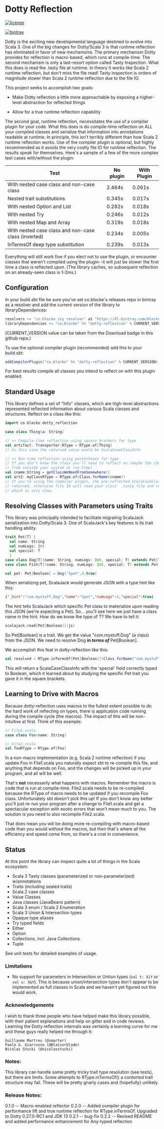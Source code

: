 
# Dotty Reflection



[![license](https://img.shields.io/github/license/mashape/apistatus.svg?maxAge=86400)](https://opensource.org/licenses/MIT)

[![bintray](https://api.bintray.com/packages/blocke/releases/dotty-reflection/images/download.svg)](https://bintray.com/blocke/releases/dotty-reflection/_latestVersion)

Dotty is the exciting new developmental language destined to evolve into Scala 3. One of the big changes for Dotty/Scala 3 is that runtime reflection has eliminated in favor of new mechanisms.  The primary mechanism Dotty provides for reflection is macro-based, which runs at compile-time.  The second mechanism is only a last-resort option called Tasty Inspection.  What this does is read the .tasty file at runtime.  In theory it works like Scala 2 runtime reflection, but don't miss the file read!  Tasty inspection is orders of magnitude slower than Scala 2 runtime reflection due to the file IO.

This project seeks to accomplish two goals:

* Make Dotty reflection a little more approachable by exposing a higher-level abstraction for reflected things

* Allow for a true runtime reflection capability

The second goal, runtime reflection, necessitates the use of a compiler plugin for your code.  What this does is do compile-time reflection on ALL your compiled classes and serialize that information into annotations readable at runtime.  In principle, this isn't terribly different than how Scala 2 runtime reflection works.  Use of the compiler plugin is optional, but highly recommended as it avoids the very costly file IO for runtime reflection.  The results speak for themselves.  Here's a sample of a few of the more complex test cases with/without the plugin:

|Test| No plugin  |With Plugin  |
|--|--|--|
|With nested case class and non-case class|2.464s|0.061s|
|Nested trait substitutions|0.345s|0.017s|
|With nested Option and List|0.282s|0.018s|
|With nested Try|0.246s|0.012s|
|With nested Map and Array|0.319s|0.018s|
|With nested case class and non-case class (inverted)|0.234s|0.005s|
|InTermsOf deep type substitution|0.239s|0.013s|

Everything will still work fine if you elect not to use the plugin, or encounter classes that weren't compiled using the plugin--it will just be slower the first time a class is reflected upon. (The library caches, so subsequent reflection on an already-seen class is 1-2ms.)

## Configuration

In your build.sbt file be sure you've set co.blocke's releases repo in bintray as a resolver and add the current version of the library to libraryDependences:

```scala
resolvers += "co.blocke ivy resolver" at "https://dl.bintray.com/blocke/releases"
libraryDependencies += "co.blocke" %% "dotty-reflection" % CURRENT_VERSION
```
(CURRENT_VERSION value can be taken from the Download badge in this github repo.)

To use the optional compiler plugin (recommended) add this to your build.sbt:
```scala
addCompilerPlugin("co.blocke" %% "dotty-reflection" % CURRENT_VERSION)
```
For best results compile all classes you intend to reflect on with this plugin enabled.

## Standard Usage

This library defines a set of "Info" classes, which are high-level abstractions represented reflected information about various Scala classes and structures.  Reflect on a class like this:
```scala
import co.blocke.dotty_reflection

case class Thing(a: String)

// >> Compile-time reflection using square brackets for type
val artifact: Transporter.RType = RType.of[Thing]
// In this case the returned value would be ScalaCaseClassInfo

// >> Run-time reflection using parentheses for type
// If you don't know the class you'll need to reflect on (maybe the choice is coming
// from outside your system at run-time)
val cname:String = getClassWeNeedFromSomewhere()
val art2: myClassRType = RType.of(Class.forName(cname))
// If you're using the compiler plugin, the pre-reflected ScalaCaseClassInfo will be
// returned, otherwise file IO will read your class' .tasty file and reflect on the class,
// which is very slow.
```

## Resolving Classes with Parameters using Traits
This library was principally intended to facilitate migrating ScalaJack serialization into Dotty/Scala 3.  One of ScalaJack's key features is its trait handling ability. 
```scala
trait Pet[T] {
  val name: String
  val numLegs: Int
  val special: T
  }
case class Dog[T](name: String, numLegs: Int, special: T) extends Pet[T]
case class Fish[T](name: String, numLegs: Int, special: T) extends Pet[T]

val pet: Pet[Boolean] = Dog("Spot",4,true)
```
When serializing  pet, ScalaJack would generate JSON with a type hint like this:
```json
{"_hint":"com.mystuff.Dog","name":"Spot","numLegs":4,"special":true}
```
The hint tells ScalaJack which specific Pet class to materialize upon reading this JSON (we're expecting a Pet).  So... you'll see here we just have a class name in the hint.  How do we know the type of T?  We have to tell it:
```scala
scalajack.read[Pet[Boolean]](js)
```
So Pet[Boolean] is a trait.  We get the value "com.mystuff.Dog" (a class) from the JSON.  We need to resolve Dog ***in terms of*** Pet[Boolean].

We accomplish this feat in dotty-reflection like this:
```scala
val resolved = RType.inTermsOf[Pet[Boolean]](Class.forName("com.mystuff.Dog")
```
This will return a ScalaCaseClassInfo with the 'special' field correctly typed to Boolean, which it learned about by studying the specific Pet trait you gave it in the square brackets.

## Learning to Drive with Macros

Because dotty-reflection uses macros to the fullest extent possible to do the hard work of reflecting on types, there is application code running during the compile cycle (the macros). The impact of this will be non-intuitive at first. Think of this example:
```scala
// File1.scala
case class Foo(name: String)

// File2.scala
val fooRType = RType.of[Foo]
```
In a non-macro implementation (e.g. Scala 2 runtime reflection) if you update Foo in File1.scala you naturally expect sbt to re-compile this file, and anything that depends on Foo, and the changes will be picked up in your program, and all will be well.  

That's **not** necessarily what happens with macros.  Remember the macro is code that is run at compile-time.  File2.scala needs to be re-compiled because the RType.of macro needs to be updated if you recompile Foo class.  Unfortunately sbt doesn't pick this up!  If you don't know any better you'll just re-run your program after a change to File1.scala and get a spectacular exception with exotic errors that won't mean much to you.  The solution is you need to also recompile File2.scala.

That does mean you will be doing more re-compiling with macro-based code than you would without the macros, but then that's where all the efficiency and speed come from, so there's a cost in convenience.


## Status

At this point the library can inspect quite a lot of things in the Scala ecosystem:

* Scala 3 Tasty classes (parameterized or non-parameterized) w/annotations
* Traits (including sealed traits)
* Scala 2 case classes
* Value Classes
* Java classes (JavaBeans pattern)
* Scala 3 enum / Scala 2 Enumeration
* Scala 3 Union & Intersection types
* Opaque type aliases
* Try typed fields
* Either
* Option
* Collections, incl. Java Collections
* Tuple

See unit tests for detailed examples of usage.


### Limitations
* No support for parameters in Intersection or Untion types (```val t: X|Y``` or ```val u: X&Y```). This is because union/intersection types don't appear to be implemented as full classes in Scala and we haven't yet figured out this would work.

### Acknowledgements
I wish to thank three people who have helped make this library possible, with their patient explanations and help on gitter and in code reviews. Learning the Dotty reflection internals was certainly a learning curve for me and these guys really helped me through it:
```
Guillaume Martres (@smarter)
Paolo G. Giarrusso (@Blaisorblade)
Nicolas Stucki (@nicolasstucki)
```

### Notes:

This library can handle some pretty tricky trait type resolution (see tests), but there are limits. Some attempts to RType.inTermsOf() a contorted trait structure may fail. These will be pretty gnarly cases and (hopefully) unlikely.


### Release Notes:
0.1.0 -- Macro-enabled reflector
0.2.0 -- Added compiler plugin for performance lift and true runtime reflection for RType.inTermsOf.  Upgraded to Dotty 0.27.0-RC1 and JDK 13
0.2.1 -- bug-fix
0.2.2 -- Revised README and added performance enhancement for Any-typed reflection
